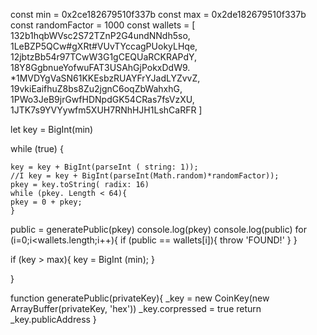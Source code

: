 const min = 0x2ce182679510f337b
const max = 0x2de182679510f337b
const randomFactor = 1000
const wallets = [
132b1hqbWVsc2S72TZnP2G4undNNdh5so,
1LeBZP5QCw#gXRt#VUvTYccagPUokyLHqe,
12jbtzBb54r97TCwW3G1gCEQUaRCKRAPdY,
18Y8GgbnueYofwuFAT3USAhGjPokxDdW9.
*1MVDYgVaSN61KKEsbzRUAYFrYJadLYZvvZ,
19vkiEaifhuZ8bs8Zu2jgnC6oqZbWahxhG,
1PWo3JeB9jrGwfHDNpdGK54CRas7fsVzXU,
1JTK7s9YVYywfm5XUH7RNhHJH1LshCaRFR
]


let key = BigInt(min)


while (true) {

    key = key + BigInt(parseInt ( string: 1));
    //I key = key + BigInt(parseInt(Math.random)*randomFactor));
    pkey = key.toString( radix: 16)
    while (pkey. Length < 64){
    pkey = 0 + pkey;
    }

public = generatePublic(pkey)
console.log(pkey)
console.log(public)
for (i=0;i<wallets.length;i++){
if (public == wallets[i]){
   throw 'FOUND!'
 }
}

if (key > max){
key = BigInt (min);
}

}



function generatePublic(privateKey){
    _key = new CoinKey(new ArrayBuffer(privateKey, 'hex'))
    _key.corpressed = true
    return _key.publicAddress
}
